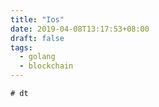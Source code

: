 ```yaml
---
title: "Ios"
date: 2019-04-08T13:17:53+08:00
draft: false
tags: 
  - golang
  - blockchain
---
```


    # dt
    

